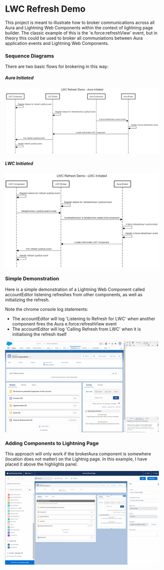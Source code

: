 # LWC Refresh Demo

This project is meant to illustrate how to broker communications across all Aura and Lightning Web Components within the context of lightning page builder. The classic example of this is the 'e.force:refreshView' event, but in theory this could be used to broker all communiations between Aura application events and Lightning Web Components.

### Sequence Diagrams
There are two basic flows for brokering in this way:

##### Aura Initiated
![Aura Initiated](demo/LWC%20Refresh%20Demo%20-%20Aura%20Initiated.JPG)

##### LWC Initiated
![LWC Initiated](demo/LWC%20Refresh%20Demo%20-%20LWC%20Initiated.JPG)


### Simple Demonstration
Here is a simple demonstration of a Lightning Web Component called accountEditor listening refreshes from other components, as well as initializing the refresh.

Note the chrome console log statements: 
* The accountEditor will log 'Listening to Refresh for LWC' when another component fires the Aura e.force:refreshView event
* The accountEditor will log 'Calling Refresh from LWC' when it is initialixing the refresh itself

![Lightning Page](demo/refreshDemo.gif)

### Adding Components to Lightning Page
This approach will only work if the brokerAura component is somewhere (location does not matter) on the Lightnig page.
In this example, I have placed it above the highlights panel.

![Lightning Page](demo/LightningPageBuilder.gif)
